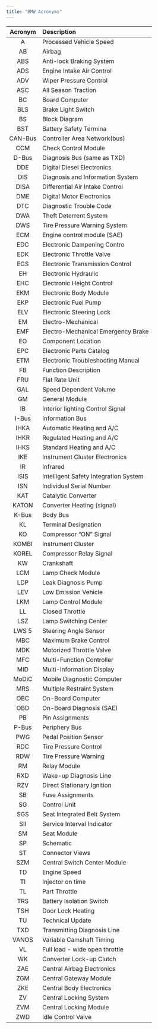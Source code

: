 ```yaml
---
title: "BMW Acronyms"
---
```


| Acronym | Description |
| :-----: | :---------- |
| A | Processed Vehicle Speed |
| AB | Airbag |
| ABS | Anti-lock Braking System |
| ADS | Engine Intake Air Control |
| ADV | Wiper Pressure Control |
| ASC | All Season Traction |
| BC | Board Computer |
| BLS | Brake Light Switch |
| BS | Block Diagram |
| BST | Battery Safety Termina |
| CAN-Bus | Controller Area Network(bus) |
| CCM | Check Control Module |
| D-Bus | Diagnosis Bus (same as TXD) |
| DDE | Digital Diesel Electronics |
| DIS | Diagnosis and Information System |
| DISA | Differential Air Intake Control |
| DME | Digital Motor Electronics |
| DTC | Diagnostic Trouble Code |
| DWA | Theft Deterrent System |
| DWS | Tire Pressure Warning System |
| ECM | Engine control module (SAE) |
| EDC | Electronic Dampening Contro |
| EDK | Electronic Throttle Valve |
| EGS | Electronic Transmission Control |
| EH | Electronic Hydraulic |
| EHC | Electronic Height Control |
| EKM | Electronic Body Module |
| EKP | Electronic Fuel Pump |
| ELV | Electronic Steering Lock |
| EM | Electro-Mechanical |
| EMF | Electro-Mechanical Emergency Brake |
| EO | Component Location |
| EPC | Electronic Parts Catalog |
| ETM | Electronic Troubleshooting Manual |
| FB | Function Description |
| FRU | Flat Rate Unit |
| GAL | Speed Dependent Volume |
| GM | General Module |
| IB | Interior lighting Control Signal |
| I-Bus | Information Bus |
| IHKA | Automatic Heating and A/C |
| IHKR | Regulated Heating and A/C |
| IHKS | Standard Heating and A/C |
| IKE | Instrument Cluster Electronics |
| IR | Infrared |
| ISIS | Intelligent Safety Integration System |
| ISN | Individual Serial Number |
| KAT | Catalytic Converter |
| KATON | Converter Heating (signal) |
| K-Bus | Body Bus |
| KL | Terminal Designation |
| KO | Compressor “ON” Signal |
| KOMBI | Instrument Cluster |
| KOREL | Compressor Relay Signal |
| KW | Crankshaft |
| LCM | Lamp Check Module |
| LDP | Leak Diagnosis Pump |
| LEV | Low Emission Vehicle |
| LKM | Lamp Control Module |
| LL | Closed Throttle |
| LSZ | Lamp Switching Center |
| LWS 5 | Steering Angle Sensor |
| MBC | Maximum Brake Control |
| MDK | Motorized Throttle Valve |
| MFC | Multi-Function Controller |
| MID | Multi-Information Display |
| MoDiC | Mobile Diagnostic Computer |
| MRS | Multiple Restraint System |
| OBC | On-Board Computer |
| OBD | On-Board Diagnosis (SAE) |
| PB | Pin Assignments |
| P-Bus | Periphery Bus |
| PWG | Pedal Position Sensor |
| RDC | Tire Pressure Control |
| RDW | Tire Pressure Warning |
| RM | Relay Module |
| RXD | Wake-up Diagnosis Line |
| RZV | Direct Stationary Ignition |
| SB | Fuse Assignments |
| SG | Control Unit |
| SGS | Seat Integrated Belt System |
| SII | Service Interval Indicator |
| SM | Seat Module |
| SP | Schematic |
| ST | Connector Views |
| SZM | Central Switch Center Module |
| TD | Engine Speed |
| TI | Injector on time |
| TL | Part Throttle |
| TRS | Battery Isolation Switch |
| TSH | Door Lock Heating |
| TU | Technical Update |
| TXD | Transmitting Diagnosis Line |
| VANOS | Variable Camshaft Timing |
| VL | Full load - wide open throttle |
| WK | Converter Lock-up Clutch |
| ZAE | Central Airbag Electronics |
| ZGM | Central Gateway Module |
| ZKE | Central Body Electronics |
| ZV | Central Locking System |
| ZVM | Central Locking Module |
| ZWD | Idle Control Valve |